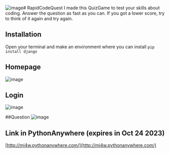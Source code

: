 ![image](https://github.com/mj4w/RapidCodeQuest/assets/108500983/9e34dab2-1ae5-4f99-ac9d-8a7f269e927e)# RapidCodeQuest
I made this QuizGame to test your skills about coding. Answer the question as fast as you can. If you got a lower score, try to think of it again and try again.

## Installation
Open your terminal and make an environment where you can install 
```pip install django```
## Homepage 
![image](https://github.com/mj4w/RapidCodeQuest/assets/108500983/0ac7d139-d7f8-4513-9230-84c23fd775c8)
## Login 
![image](https://github.com/mj4w/RapidCodeQuest/assets/108500983/c6ad3ba5-4f77-4eb1-b0ca-5cf96a1e7a1b)

##Question 
![image](https://github.com/mj4w/RapidCodeQuest/assets/108500983/d597c136-62ef-4e5c-af0f-18ee671a8df8)

## Link in PythonAnywhere (expires in Oct 24 2023)

[http://mj4w.pythonanywhere.com/](http://mj4w.pythonanywhere.com/)
